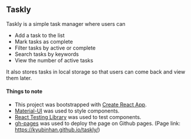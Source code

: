## Taskly

Taskly is a simple task manager where users can

- Add a task to the list
- Mark tasks as complete
- Filter tasks by active or complete
- Search tasks by keywords
- View the number of active tasks

It also stores tasks in local storage so that users can come back and view them later.

#### Things to note

- This project was bootstrapped with [Create React App](https://github.com/facebook/create-react-app).
- [Material-UI](https://mui.com/) was used to style components.
- [React Testing Library](https://testing-library.com/) was used to test components.
- [gh-pages](https://github.com/gitname/react-gh-pages) was used to deploy the page on Github pages. (Page link: https://kyubinhan.github.io/taskly/)
